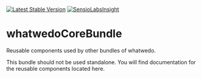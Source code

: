 [![Latest Stable Version](https://poser.pugx.org/whatwedo/core-bundle/v/stable)](https://packagist.org/packages/whatwedo/core-bundle)
[![SensioLabsInsight](https://insight.sensiolabs.com/projects/f4e32125-7f5b-4071-9a6e-9296c1f6acf7/mini.png)](https://insight.sensiolabs.com/projects/f4e32125-7f5b-4071-9a6e-9296c1f6acf7)

# whatwedoCoreBundle

Reusable components used by other bundles of whatwedo.

This bundle should not be used standalone.
You will find documentation for the reusable components located here. 

